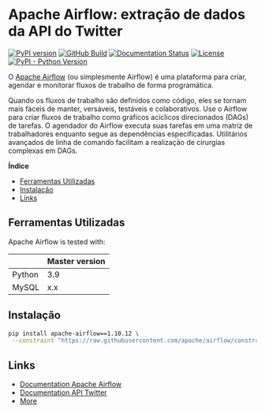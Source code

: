 # Apache Airflow: extração de dados da API do Twitter 

[![PyPI version](https://badge.fury.io/py/apache-airflow.svg)](https://badge.fury.io/py/apache-airflow)
[![GitHub Build](https://github.com/apache/airflow/workflows/CI%20Build/badge.svg)](https://github.com/apache/airflow/actions)
[![Documentation Status](https://readthedocs.org/projects/airflow/badge/?version=latest)](https://airflow.readthedocs.io/en/latest/?badge=latest)
[![License](http://img.shields.io/:license-Apache%202-blue.svg)](http://www.apache.org/licenses/LICENSE-2.0.txt)
[![PyPI - Python Version](https://img.shields.io/pypi/pyversions/apache-airflow.svg)](https://pypi.org/project/apache-airflow/)


O [Apache Airflow](https://airflow.apache.org/docs/stable/) (ou simplesmente Airflow) é uma plataforma para criar, agendar e monitorar fluxos de trabalho de forma programática.

Quando os fluxos de trabalho são definidos como código, eles se tornam mais fáceis de manter, versáveis, testáveis e colaborativos.
Use o Airflow para criar fluxos de trabalho como gráficos acíclicos direcionados (DAGs) de tarefas. O agendador do Airflow executa suas tarefas em uma matriz de trabalhadores enquanto segue as dependências especificadas. Utilitários avançados de linha de comando facilitam a realização de cirurgias complexas em DAGs.

<!-- START doctoc generated TOC please keep comment here to allow auto update -->
<!-- DON'T EDIT THIS SECTION, INSTEAD RE-RUN doctoc TO UPDATE -->
**Índice**

- [Ferramentas Utilizadas](#ferramentas-utilizadas)
- [Instalação](#instalação)
- [Links](#links)

<!-- END doctoc generated TOC please keep comment here to allow auto update -->

## Ferramentas Utilizadas
Apache Airflow is tested with:

|              | Master version |
| ------------ | -------------- |
| Python       | 3.9            |
| MySQL        | x.x            |

## Instalação

```bash
pip install apache-airflow==1.10.12 \
 --constraint "https://raw.githubusercontent.com/apache/airflow/constraints-1.10.12/constraints-3.7.txt"
```


## Links

- [Documentation Apache Airflow](https://airflow.apache.org/docs/stable/)
- [Documentation API Twitter](https://developer.twitter.com/en/docs)
- [More](https://cwiki.apache.org/confluence/display/AIRFLOW/Airflow+Links)
